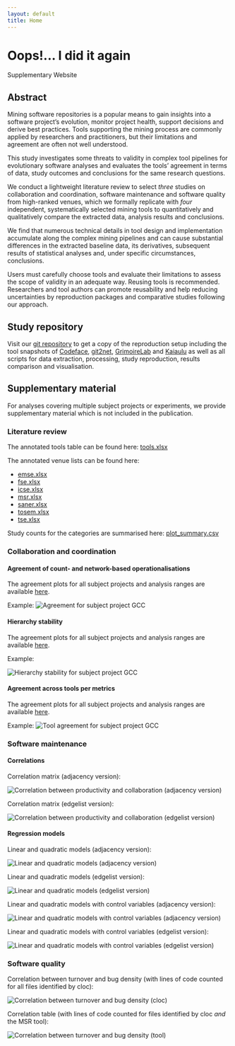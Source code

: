 ```yaml
---
layout: default
title: Home
---
```


# Oops!... I did it again

Supplementary Website

## Abstract

Mining software repositories is a popular means to gain insights into
a software project’s evolution, monitor project health, support decisions and
derive best practices. Tools supporting the mining process are commonly applied by 
researchers and practitioners, but their limitations and agreement are
often not well understood.

This study investigates some threats to validity in complex tool
pipelines for evolutionary software analyses and evaluates the tools’ agreement 
in terms of data, study outcomes and conclusions for the same research
questions.

We conduct a lightweight literature review to select *three* studies
on collaboration and coordination, software maintenance and software quality
from high-ranked venues, which we formally replicate with *four* independent,
systematically selected mining tools to quantitatively and qualitatively compare 
the extracted data, analysis results and conclusions.

We find that numerous technical details in tool design and implementation accumulate
along the complex mining pipelines and can cause substantial differences in the 
extracted baseline data, its derivatives, subsequent results
of statistical analyses and, under specific circumstances, conclusions.

Users must carefully choose tools and evaluate their limitations
to assess the scope of validity in an adequate way. Reusing tools is recommended. 
Researchers and tool authors can promote reusability and help reducing 
uncertainties by reproduction packages and comparative studies following
our approach.

## Study repository

Visit our [git repository](https://github.com/nicolehoess/emse2025) to get a copy of 
the reproduction setup including the tool snapshots of 
[Codeface](https://github.com/lfd/codeface),
[git2net](https://github.com/gotec/git2net),
[GrimoireLab](https://github.com/chaoss/grimoirelab) and
[Kaiaulu](https://github.com/sailuh/kaiaulu)
as well as all scripts for
data extraction, processing, study reproduction, results comparison and visualisation.

## Supplementary material

For analyses covering multiple subject projects or experiments, 
we provide supplementary material which is not included in the publication.

### Literature review

The annotated tools table can be found here: [tools.xlsx](/literature/tools.xlsx)

The annotated venue lists can be found here:
- [emse.xlsx](/literature/emse.xlsx)
- [fse.xlsx](/literature/fse.xlsx)
- [icse.xlsx](/literature/icse.xlsx)
- [msr.xlsx](/literature/msr.xlsx)
- [saner.xlsx](/literature/saner.xlsx)
- [tosem.xlsx](/literature/tosem.xlsx)
- [tse.xlsx](/literature/tse.xlsx)

Study counts for the categories are summarised here: [plot_summary.csv](/literature/plot_summary.csv)

### Collaboration and coordination

#### Agreement of count- and network-based operationalisations

The agreement plots for all subject projects and analysis ranges are available [here](/emse2025.github.io/collaboration/index.html#metrics-agreement).

Example:
![Agreement for subject project GCC](/collaboration/gcc_agreement_107-104.png)

#### Hierarchy stability

The agreement plots for all subject projects and analysis ranges are available [here](/emse2025.github.io/collaboration/index.html#hierarchy-stability).

Example:

![Hierarchy stability for subject project GCC](/collaboration/gcc_stability_107-104.png)

#### Agreement across tools per metrics

The agreement plots for all subject projects and analysis ranges are available [here](/emse2025.github.io/collaboration/index.html#tools-agreement).

Example:
![Tool agreement for subject project GCC](/collaboration/gcc_tool_agreement_107-104.png)


### Software maintenance

#### Correlations

Correlation matrix (adjacency version):

![Correlation between productivity and collaboration (adjacency version)](/productivity/corr_adjacency.png)

Correlation matrix (edgelist version):

![Correlation between productivity and collaboration (edgelist version)](/productivity/corr_edgelist.png)

#### Regression models

Linear and quadratic models (adjacency version):

![Linear and quadratic models (adjacency version)](/productivity/reg_adjacency.png)

Linear and quadratic models (edgelist version):

![Linear and quadratic models (edgelist version)](/productivity/reg_edgelist.png)

Linear and quadratic models with control variables (adjacency version):

![Linear and quadratic models with control variables (adjacency version)](/productivity/reg_adjacency_controls.png)

Linear and quadratic models with control variables (edgelist version):

![Linear and quadratic models with control variables (edgelist version)](/productivity/reg_edgelist_controls.png)


### Software quality

Correlation between turnover and bug density (with lines of code counted for all files identified by cloc):

![Correlation between turnover and bug density (cloc)](/quality/corr.png)

Correlation table (with lines of code counted for files identified by cloc *and* the MSR tool):

![Correlation between turnover and bug density (tool)](/quality/corr_filtered.png)